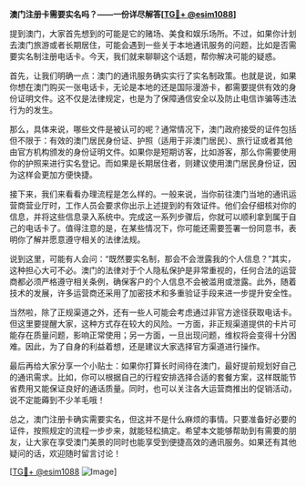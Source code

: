 **澳门注册卡需要实名吗？——一份详尽解答[[TG💪+ @esim1088](https://t.me/s/esim1088)]**

提到澳门，大家首先想到的可能是它的赌场、美食和娱乐场所。不过，如果你计划去澳门旅游或者长期居住，可能会遇到一些关于本地通讯服务的问题，比如是否需要实名制注册电话卡。今天，我们就来聊聊这个话题，帮你解决可能的疑惑。

首先，让我们明确一点：澳门的通讯服务确实实行了实名制政策。也就是说，如果你想在澳门购买一张电话卡，无论是本地的还是国际漫游卡，都需要提供有效的身份证明文件。这不仅是法律规定，也是为了保障通信安全以及防止电信诈骗等违法行为的发生。

那么，具体来说，哪些文件是被认可的呢？通常情况下，澳门政府接受的证件包括但不限于：有效的澳门居民身份证、护照（适用于非澳门居民）、旅行证或者其他由官方机构颁发的身份证明文件。如果你是短期访客，比如游客，那么你需要使用你的护照来进行实名登记。而如果是长期居住者，则建议使用澳门居民身份证，因为这样会更加方便快捷。

接下来，我们来看看办理流程是怎么样的。一般来说，当你前往澳门当地的通讯运营商营业厅时，工作人员会要求你出示上述提到的有效证件。他们会仔细核对你的信息，并将这些信息录入系统中。完成这一系列步骤后，你就可以顺利拿到属于自己的电话卡了。值得注意的是，在某些情况下，你可能还需要签署一份同意书，表明你了解并愿意遵守相关的法律法规。

说到这里，可能有人会问：“既然要实名制，那会不会泄露我的个人信息？”其实，这种担心大可不必。澳门的法律对于个人隐私保护是非常重视的，任何合法的运营商都必须严格遵守相关条例，确保客户的个人信息不会被滥用或泄露。此外，随着技术的发展，许多运营商还采用了加密技术和多重验证手段来进一步提升安全性。

当然啦，除了正规渠道之外，还有一些人可能会考虑通过非官方途径获取电话卡。但这里要提醒大家，这种方式存在较大的风险。一方面，非正规渠道提供的卡片可能存在质量问题，影响正常使用；另一方面，一旦出现问题，维权将会变得十分困难。因此，为了自身的利益着想，还是建议大家选择官方渠道进行操作。

最后再给大家分享一个小贴士：如果你打算长时间待在澳门，最好提前规划好自己的通讯需求。比如，你可以根据自己的行程安排选择合适的套餐方案，这样既能节省费用又能保证良好的通话质量。同时，也可以关注各大运营商推出的促销活动，说不定能薅到不少羊毛哦！

总之，澳门注册卡确实需要实名，但这并不是什么麻烦的事情。只要准备好必要的证件，按照规定的流程一步步来，就能轻松搞定。希望本文能够帮助到有需要的朋友，让大家在享受澳门美景的同时也能享受到便捷高效的通讯服务。如果还有其他疑问的话，欢迎随时留言讨论！

[[TG💪+ @esim1088](https://t.me/s/esim1088) ![Image](https://i.postimg.cc/4NQfJmqS/Snipaste-2025-05-13-00-14-12.png)]